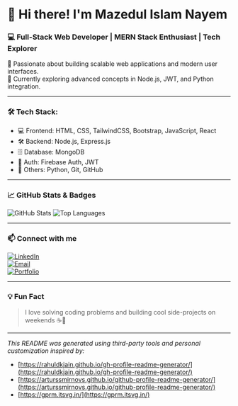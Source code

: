 # 👋 Hi there! I'm Mazedul Islam Nayem

### 💻 Full-Stack Web Developer | MERN Stack Enthusiast | Tech Explorer

🚀 Passionate about building scalable web applications and modern user interfaces.  
🔭 Currently exploring advanced concepts in Node.js, JWT, and Python integration.

---

### 🛠️ Tech Stack:
- 💻 Frontend: HTML, CSS, TailwindCSS, Bootstrap, JavaScript, React
- 🛠️ Backend: Node.js, Express.js
- 🗄️ Database: MongoDB
- 🔐 Auth: Firebase Auth, JWT
- 🐍 Others: Python, Git, GitHub

---

### 📈 GitHub Stats & Badges

![GitHub Stats](https://github-readme-stats.vercel.app/api?username=your-username&show_icons=true&theme=radical)
![Top Languages](https://github-readme-stats.vercel.app/api/top-langs/?username=your-username&layout=compact&theme=radical)

---

### 📫 Connect with me

[![LinkedIn](https://img.shields.io/badge/LinkedIn-blue?style=flat&logo=linkedin)](https://linkedin.com/in/your-link)  
[![Email](https://img.shields.io/badge/Email-grey?style=flat&logo=gmail)](mailto:your-email@gmail.com)  
[![Portfolio](https://img.shields.io/badge/Portfolio-website-green)](https://yourportfolio.com)

---

### 💡 Fun Fact
> I love solving coding problems and building cool side-projects on weekends ☕🚀

---

*This README was generated using third-party tools and personal customization inspired by:*
- [https://rahuldkjain.github.io/gh-profile-readme-generator/](https://rahuldkjain.github.io/gh-profile-readme-generator/)
- [https://arturssmirnovs.github.io/github-profile-readme-generator/](https://arturssmirnovs.github.io/github-profile-readme-generator/)
- [https://gprm.itsvg.in/](https://gprm.itsvg.in/)
